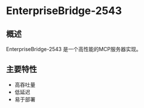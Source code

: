 # EnterpriseBridge-2543

## 概述

EnterpriseBridge-2543 是一个高性能的MCP服务器实现。

## 主要特性

- 高吞吐量
- 低延迟
- 易于部署
